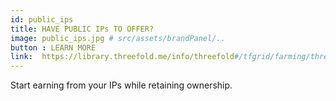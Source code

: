 ```yaml
---
id: public_ips
title: HAVE PUBLIC IPs TO OFFER? 
image: public_ips.jpg # src/assets/brandPanel/..
button : LEARN MORE
link:  https://library.threefold.me/info/threefold#/tfgrid/farming/threefold__farming_reward?id=farming-reward-30
---
```


Start earning from your IPs while retaining ownership. 
